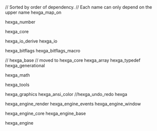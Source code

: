 // Sorted by order of dependency.
// Each name can only depend on the upper name
hexga_map_on

hexga_number

hexga_core

hexga_io_derive
hexga_io

hexga_bitflags
hexga_bitflags_macro

// hexga_base // moved to hexga_core
hexga_array
hexga_typedef
hexga_generational

hexga_math

hexga_tools


hexga_graphics
hexga_ansi_color
//hexga_undo_redo
hexga

hexga_engine_render
hexga_engine_events
hexga_engine_window

hexga_engine_core
hexga_engine_base

hexga_engine
